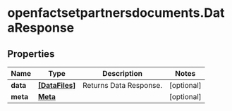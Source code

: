 # openfactsetpartnersdocuments.DataResponse

## Properties

Name | Type | Description | Notes
------------ | ------------- | ------------- | -------------
**data** | [**[DataFiles]**](DataFiles.md) | Returns Data Response. | [optional] 
**meta** | [**Meta**](Meta.md) |  | [optional] 


